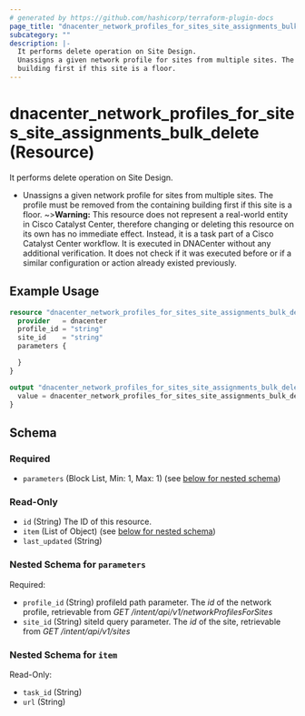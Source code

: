 ```yaml
---
# generated by https://github.com/hashicorp/terraform-plugin-docs
page_title: "dnacenter_network_profiles_for_sites_site_assignments_bulk_delete Resource - terraform-provider-dnacenter"
subcategory: ""
description: |-
  It performs delete operation on Site Design.
  Unassigns a given network profile for sites from multiple sites. The profile must be removed from the containing
  building first if this site is a floor.
---
```


# dnacenter_network_profiles_for_sites_site_assignments_bulk_delete (Resource)

It performs delete operation on Site Design.

- Unassigns a given network profile for sites from multiple sites. The profile must be removed from the containing
building first if this site is a floor.
~>**Warning:**
This resource does not represent a real-world entity in Cisco Catalyst Center, therefore changing or deleting this resource on its own has no immediate effect.
Instead, it is a task part of a Cisco Catalyst Center workflow. It is executed in DNACenter without any additional verification. It does not check if it was executed before or if a similar configuration or action already existed previously.

## Example Usage

```terraform
resource "dnacenter_network_profiles_for_sites_site_assignments_bulk_delete" "example" {
  provider   = dnacenter
  profile_id = "string"
  site_id    = "string"
  parameters {

  }
}

output "dnacenter_network_profiles_for_sites_site_assignments_bulk_delete_example" {
  value = dnacenter_network_profiles_for_sites_site_assignments_bulk_delete.example
}
```

<!-- schema generated by tfplugindocs -->
## Schema

### Required

- `parameters` (Block List, Min: 1, Max: 1) (see [below for nested schema](#nestedblock--parameters))

### Read-Only

- `id` (String) The ID of this resource.
- `item` (List of Object) (see [below for nested schema](#nestedatt--item))
- `last_updated` (String)

<a id="nestedblock--parameters"></a>
### Nested Schema for `parameters`

Required:

- `profile_id` (String) profileId path parameter. The *id* of the network profile, retrievable from *GET /intent/api/v1/networkProfilesForSites*
- `site_id` (String) siteId query parameter. The *id* of the site, retrievable from *GET /intent/api/v1/sites*


<a id="nestedatt--item"></a>
### Nested Schema for `item`

Read-Only:

- `task_id` (String)
- `url` (String)

